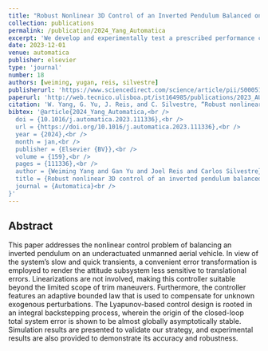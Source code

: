 ```yaml
---
title: "Robust Nonlinear 3D Control of an Inverted Pendulum Balanced on a Quadrotor"
collection: publications
permalink: /publication/2024_Yang_Automatica
excerpt: 'We develop and experimentally test a prescribed performance control methodology for trajectory tracking of underactuated autonomous aerial vehicles under unknown time-varying disturbances.'
date: 2023-12-01
venue: automatica
publisher: elsevier
type: 'journal'
number: 18
authors: [weiming, yugan, reis, silvestre]
publisherurl: 'https://www.sciencedirect.com/science/article/pii/S0005109823005022'
paperurl: 'http://web.tecnico.ulisboa.pt/ist164985/publications/2023_AUTOMATICA_Robust_Nonlinear_3D_Control_of_an_Inverted_Pendulum_Balanced_on_a_Quadrotor.pdf'
citation: 'W. Yang, G. Yu, J. Reis, and C. Silvestre, “Robust nonlinear 3D control of an inverted pendulum balanced on a quadrotor,” Automatica, vol. 159. Elsevier BV, p. 111336, Jan. 2024.'
bibtex: '@article{2024_Yang_Automatica,<br />
  doi = {10.1016/j.automatica.2023.111336},<br />
  url = {https://doi.org/10.1016/j.automatica.2023.111336},<br />
  year = {2024},<br />
  month = jan,<br />
  publisher = {Elsevier {BV}},<br />
  volume = {159},<br />
  pages = {111336},<br />
  author = {Weiming Yang and Gan Yu and Joel Reis and Carlos Silvestre},<br />
  title = {Robust nonlinear 3D control of an inverted pendulum balanced on a quadrotor},<br />
  journal = {Automatica}<br />
}'
---
```

**Abstract**
---
This paper addresses the nonlinear control problem of balancing an inverted pendulum on an underactuated unmanned aerial vehicle.
In view of the system’s slow and quick transients, a convenient error transformation is employed to render the attitude subsystem less sensitive to translational errors.
Linearizations are not involved, making this controller suitable beyond the limited scope of trim maneuvers.
Furthermore, the controller features an adaptive bounded law that is used to compensate for unknown exogenous perturbations.
The Lyapunov-based control design is rooted in an integral backstepping process, wherein the origin of the closed-loop total system error is shown to be almost globally asymptotically stable.
Simulation results are presented to validate our strategy, and experimental results are also provided to demonstrate its accuracy and robustness.
